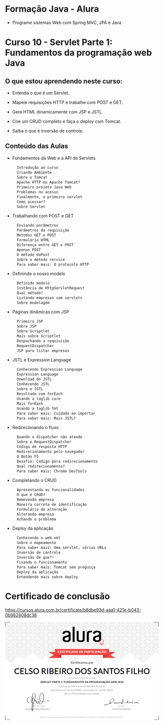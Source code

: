 # Formação Java - Alura
+ Programe sistemas Web com Spring MVC, JPA e Java

# Curso 10 - Servlet Parte 1: Fundamentos da programação web Java

## O que estou aprendendo neste curso:

+ Entenda o que é um Servlet.

+ Mapeie requisições HTTP e trabalhe com POST e GET.

+ Gere HTML dinamicamente com JSP e JSTL.

+ Crie um CRUD completo e faça o deploy com Tomcat.

+ Saiba o que é inversão de controle.

## Conteúdo das Aulas

+ Fundamentos da Web e a API de Servlets

        Introdução ao curso
        Criando Ambiente
        Sobre o Tomcat
        Apache HTTP ou Apache Tomcat?
        Primeiro projeto Java Web
        Problemas no acesso
        Finalmente, o primeiro servlet
        Como acessar?
        Sobre Servlet

+ Trabalhando com POST e GET
  
        Enviando parâmetros
        Parâmetros da requisição
        Metodos GET e POST
        Formulário HTML
        Diferença entre GET e POST
        Apenas POST
        O método doPost
        Sobre o método service
        Para saber mais: O protocolo HTTP

+ Definindo o nosso modelo 
        
        Definido modelo
        Instância de HttpServletRequest
        Qual método?
        Listando empresas com servlets
        Sobre modelagem
        
+ Páginas dinâmicas com JSP

        Primeiro JSP
        Sobre JSP
        Sobre Scriptlet
        Mais sobre Scriptlet
        Despachando a requisição
        RequestDispatcher
        JSP para listar empresas
        
+ JSTL e Expression Language

        Conhecendo Expression Language
        Expression Language
        Download do JSTL
        Conhecendo JSTL
        Sobre o JSTL
        Resultado com forEach
        Usando a taglib core
        Mais forEach
        Usando a taglib fmt
        Para saber mais: Cuidado ao importar
        Para saber mais: Mais JSTL?

+ Redirecionando o fluxo

        Quando o dispatcher não atende
        Sobre o RequestDispatcher
        Código de resposta HTTP
        Redirecionamento pelo navegador
        O Botão F5
        Desafio: Código para redirecionamento
        Qual redirecionamento?
        Para saber mais: Chrome DevTools

+ Completando o CRUD

        Apresentando as funcionalidades
        O que é CRUD?
        Removendo empresa
        Maneira correta de identificação
        Formulário de alteração
        Alterando empresa
        Achando o problema

+ Deploy da aplicação

        Conhecendo o web.xml
        Sobre o mapeamento
        Para saber mais: Uma servlet, várias URLs
        Inversão de controle
        Inversão de que?!
        Fixando o funcionamento
        Para saber mais: Tomcat sem preguiça
        Deploy da aplicação
        Entendendo mais sobre deploy

# Certificado de conclusão

https://cursos.alura.com.br/certificate/b8dbe93d-aaa1-421e-b043-0b982408dc38

![certificado](certificate-alura.png)